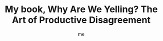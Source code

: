---
title        : "My book, Why Are We Yelling? The Art of Productive Disagreement"
one_liner    : "Published November 19th, 2019 by Penguin Random House"
image			   : 
piles			   : ['book']
link         : http://busterbenson.com/whyareweyelling
comment_link : 
author       : me
redirect     : true
---